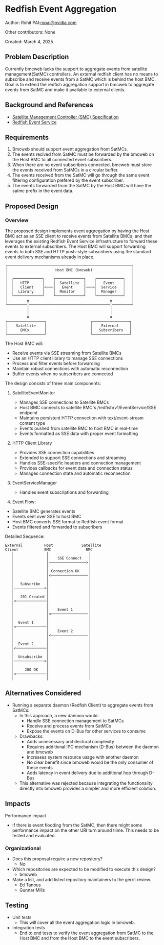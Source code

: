 # Redfish Event Aggregation

Author: Rohit PAI:ropai@nvidia.com

Other contributors: None

Created: March 4, 2025

## Problem Description

Currently bmcweb lacks the support to aggregate events from satellite
management(SatMC) controllers. An external redfish client has no means to
subscribe and receive events from a SatMC which is behind the host BMC. Goal is
to extend the redfish aggregation support in bmcweb to aggregate events from
SatMC and make it available to external clients.

## Background and References

- [Satellite Management Controller (SMC) Specification](https://www.dmtf.org/standards/smc)
- [Redfish Event Service](https://redfish.dmtf.org/schemas/DSP0266_Redfish_Event_Service_Schema.html)

## Requirements

1. Bmcweb should support event aggregation from SatMCs.
2. The events recived from SatMC must be forwarded by the bmcweb on the Host BMC
   to all connected evnet subscribers.
3. When there are no event subscribers connected, bmcweb must store the events
   received from SatMCs in a circular buffer.
4. The events received from the SatMC will go through the same event filtering
   configuration prefered by the event subscriber.
5. The events forwarded from the SatMC by the Host BMC will have the satmc
   prefix in the event data.

## Proposed Design

### Overview

The proposed design implements event aggregation by having the Host BMC act as
an SSE client to receive events from Satellite BMCs, and then leverages the
existing Redfish Event Service infrastructure to forward these events to
external subscribers. The Host BMC will support forwarding events to both SSE
and HTTP push-style subscribers using the standard event delivery mechanisms
already in place.

```ascii
┌─────────────────────────────────────────────────────────┐
│                      Host BMC (bmcweb)                  │
│                                                         │
│  ┌─────────────┐    ┌─────────────┐    ┌────────────┐   │
│  │   HTTP      │    │  Satellite  │    │   Event    │   │
│  │   Client    │<───│   Event     │───>│  Service   │   │
│  │  Library    │    │  Monitor    │    │  Manager   │   │
│  └─────────────┘    └─────────────┘    └────────────┘   │
│         ▲                                     ▲         │
└─────────│─────────────────────────────────────│─────────┘
          │                                     │
          │                                     │
          ▼                                     ▼
┌─────────────────┐                    ┌─────────────────┐
│    Satellite    │                    │    External     │
│      BMCs       │                    │   Subscribers   │
└─────────────────┘                    └─────────────────┘
```

The Host BMC will:

- Receive events via SSE streaming from Satellite BMCs
- Use an HTTP client library to manage SSE connections
- Process and filter events before forwarding
- Maintain robust connections with automatic reconnection
- Buffer events when no subscribers are connected

The design consists of three main components:

1. SatelliteEventMonitor

   - Manages SSE connections to Satellite BMCs
   - Host BMC connects to satellite BMC's /redfish/v1/EventService/SSE endpoint
   - Maintains persistent HTTP connection with text/event-stream content type
   - Events pushed from satellite BMC to host BMC in real-time
   - Events formatted as SSE data with proper event formatting

2. HTTP Client Library

   - Provides SSE connection capabilities
   - Extended to support SSE connections and streaming
   - Handles SSE-specific headers and connection management
   - Provides callbacks for event data and connection status
   - Manages connection state and automatic reconnection

3. EventServiceManager

   - Handles event subscriptions and forwarding

4. Event Flow:

- Satellite BMC generates events
- Events sent over SSE to host BMC
- Host BMC converts SSE format to Redfish event format
- Events filtered and forwarded to subscribers

Detailed Sequence:

```ascii
External          Host             Satellite
Client            BMC                BMC
   │               │                  │
   │               │    SSE Connect   │
   │               │─────────────────>│
   │               │                  │
   │               │ Connection OK    │
   │               │<─────────────────│
   │               │                  │
   │   Subscribe   │                  │
   │──────────────>│                  │
   │               │                  │
   │   201 Created │                  │
   │<──────────────│                  │
   │               │                  │
   │               │    Event 1       │
   │               │<─────────────────│
   │               │                  │
   │  Event 1      │                  │
   │<──────────────│                  │
   │               │    Event 2       │
   │               │<─────────────────│
   │               │                  │
   │  Event 2      │                  │
   │<──────────────│                  │
   │               │                  │
   │  Unsubscribe  │                  │
   │──────────────>│                  │
   │               │                  │
   │     200 OK    │                  │
   │<──────────────│                  │
   │               │                  │
```

## Alternatives Considered

- Running a separate daemon (Redfish Client) to aggregate events from SatMCs:
  - In this approach, a new daemon would:
    - Handle SSE connection management to SatMCs
    - Receive and process events from SatMCs
    - Expose the events on D-Bus for other services to consume
  - Drawbacks:
    - Adds unnecessary architectural complexity
    - Requires additional IPC mechanism (D-Bus) between the daemon and bmcweb
    - Increases system resource usage with another daemon
    - No clear benefit since bmcweb would be the only consumer of these events
    - Adds latency in event delivery due to additional hop through D-Bus
  - This alternative was rejected because integrating the functionality directly
    into bmcweb provides a simpler and more efficient solution.

## Impacts

Performance impact

- If there is event flooding from the SatMC, then there might some performance
  impact on the other URI turn around tiime. This needs to be tested and
  evaluated.

### Organizational

- Does this proposal require a new repository?
  - No
- Which repositories are expected to be modified to execute this design?
  - bmcweb
- Make a list, and add listed repository maintainers to the gerrit review.
  - Ed Tanous
  - Gunnar Mills

## Testing

- Unit tests
  - This will cover all the event aggregation logic in bmcweb.
- Integration tests
  - End to end tests to verify the event aggregation from SatMC to the Host BMC
    and from the Host BMC to the event subscribers.